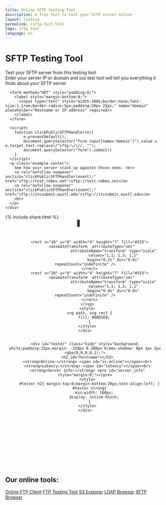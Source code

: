 ```yaml
---
title: Online SFTP testing Tool
description: A free tool to test your SFTP server online
layout: landing
permalink: /sftp-test.html
tags: sftp tool
language: en
---
```


<link rel="stylesheet" href="/css/landing-page.css">
<link rel="stylesheet" href="/css/landing-page-login.css">

<div id="splash" class="nopadding">
  <div class="row">
    <div class="col-sm-12">
      <div class="hgroup">
        <h1>SFTP Testing Tool</h1>
        <p class="container">
          Test your SFTP server from this testing tool <br>
          Enter your server IP or domain and our test tool will tell you everything it finds about your SFTP server
        </p>
      </div>

      <form method="GET" style="padding:0;">
        <label style="margin-bottom:0;">
          <input type="text" style="width:100%;border:none;font-size:1.1rem;border-radius:5px;padding:20px 25px;" name="domain" placeholder="Hostname or IP address" required/>
        </label>
      </form>

      <script>
        function clickPublicSFTPHandler(e){
            e.preventDefault();
            document.querySelector("form input[name='domain']").value = e.target.text.replace(/^sftp:\/\//, "");
            document.querySelector("form").submit()
        }
      </script>
      <p class="example center">
        See how your server stack up against those ones: <br>
        <a rel="nofollow noopener" onclick="clickPublicSFTPHandler(event);" href="sftp://test.rebex.net">sftp://test.rebex.net</a>
        <a rel="nofollow noopener" onclick="clickPublicSFTPHandler(event);" href="sftp://itcsubmit.wustl.edu">sftp://itcsubmit.wustl.edu</a>
        <br>
      </p>
    </div>
  </div>
  {% include share.html %}
</div>
<div class="waveshape"></div>

<div id="features" style="padding-bottom:0;">
  <div class="container">
    <div class="center" id="loader" class="show" style="margin-bottom:200px;text-align:center;">
      <svg version="1.1" id="Layer_1" xmlns="http://www.w3.org/2000/svg" xmlns:xlink="http://www.w3.org/1999/xlink" x="0px" y="0px"
           width="50px" height="50px" viewBox="0 0 24 24" style="enable-background:new 0 0 50 50;" xml:space="preserve">
        <rect x="0" y="0" width="4" height="7" fill="#333">
          <animateTransform  attributeType="xml"
                             attributeName="transform" type="scale"
                             values="1,1; 1,3; 1,1"
                             begin="0s" dur="0.6s" repeatCount="indefinite" />
        </rect>

        <rect x="10" y="0" width="4" height="7" fill="#333">
          <animateTransform  attributeType="xml"
                             attributeName="transform" type="scale"
                             values="1,1; 1,3; 1,1"
                             begin="0.2s" dur="0.6s" repeatCount="indefinite" />
        </rect>
        <rect x="20" y="0" width="4" height="7" fill="#333">
          <animateTransform  attributeType="xml"
                             attributeName="transform" type="scale"
                             values="1,1; 1,3; 1,1"
                             begin="0.4s" dur="0.6s" repeatCount="indefinite" />
        </rect>
      </svg>
      <style>
        svg path, svg rect {
            fill: #9AD1ED;
        }
      </style>
    </div>


    <div id="tester" class="hide" style="background: white;padding:25px;margin: -150px 0 200px 0;box-shadow: 0px 1px 2px rgba(0,0,0,0.1);">
      <h2 id="hostname"></h2>
      <strong>Online:</strong> <span id="is-online"></span><br>
      <strong>Latency:</strong> <span id="latency"></span><br>
      <strong>Server info:</strong> <pre id="server_info" style="margin:0;"></pre>
      <style>
        #tester h2{ margin-top:0;margin-bottom:20px;text-align:left; }
        #tester strong{
            min-width: 160px;
            display: inline-block;
        }
      </style>
    </div>
  </div>

  <script>
    (function() {
        function sftpTest(domain) {
            var oReq = new XMLHttpRequest();
            oReq.onload = function(){
                var data = JSON.parse(this.responseText);
                document.getElementById("latency").innerText = data["latency"];
                document.getElementById("is-online").innerText = data["isOnline"] ? "Yes" : "No";
                document.getElementById("server_info").innerText = data["server_info"];

                console.log(data);
                if(data["isOnline"]){
                    let html = "<a target=\"_blank\" href=\"";
                    html += "http://demo.filestash.app/login"
                    html += "\">";
                    html += data["hostname"];
                    html += "</a>";
                    document.getElementById("hostname").innerHTML = html;
                } else {
                    document.getElementById("hostname").innerText = data["hostname"];
                }

                document.getElementById("tester").classList.add("show");
                document.getElementById("loader").classList.remove("show");
                document.getElementById("loader").classList.add("hide");
            };
            oReq.onerror = function(){
                console.log("ERROR");
            };
            oReq.open("get", "https://pages.kerjean.me/projects/filestash/apps/sftp_test/?domain="+domain, true);
            oReq.send();
        }

        var match = location.search.match(/domain=([^&]+)/);
        if(match){
            document.querySelector("form input[name='domain']").value = match[1];
            sftpTest(match[1]);
        } else {
            sftpTest("itcsubmit.wustl.edu")
        }

    }());
  </script>

  <div class="call-to-action">
    <h2>Our online tools:</h2>
    <a class="btn" href="{% post_url 2019-11-26-ftp-web-client %}">Online FTP Client</a>
    <a class="btn" href="{% post_url 2019-11-26-ftp-web-client %}">FTP Testing Tool</a>
    <a class="btn" href="{% post_url 2019-11-21-s3-browser %}">S3 Explorer</a>
    <a class="btn" href="{% post_url 2020-01-04-ldap-browser %}">LDAP Browser</a>
    <a class="btn" href="{% post_url 2020-04-30-sftp-browser %}">SFTP Browser</a>
  </div>
</div>
